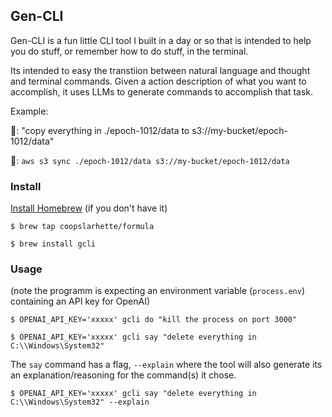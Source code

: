 ## Gen-CLI

Gen-CLI is a fun little CLI tool I built in a day or so that is intended to help you do stuff, or remember how to do stuff, in the terminal.

Its intended to easy the transtiion between natural language and thought and terminal commands. Given a action description of what you want to accomplish, it uses LLMs to generate commands to accomplish that task.

Example:

🧑: "copy everything in ./epoch-1012/data to s3://my-bucket/epoch-1012/data"

🤖: `aws s3 sync ./epoch-1012/data s3://my-bucket/epoch-1012/data
`

### Install

[Install Homebrew](https://brew.sh/) (if you don't have it)

`$ brew tap coopslarhette/formula`

`$ brew install gcli`

### Usage

(note the programm is expecting an environment variable (`process.env`) containing an API key for OpenAI)

`$ OPENAI_API_KEY='xxxxx' gcli do "kill the process on port 3000"`

`$ OPENAI_API_KEY='xxxxx' gcli say "delete everything in C:\\Windows\System32"`

The `say` command has a flag, `--explain` where the tool will also generate its an explanation/reasoning for the command(s) it chose.

`$ OPENAI_API_KEY='xxxxx' gcli say "delete everything in C:\\Windows\System32" --explain`

